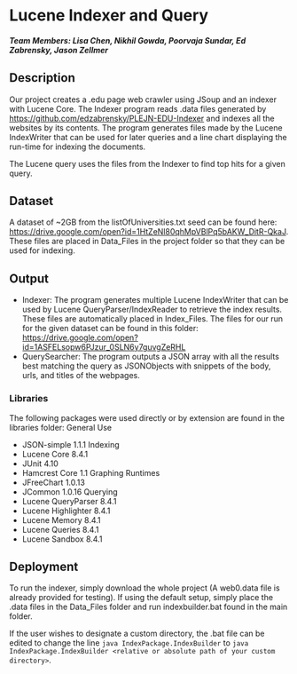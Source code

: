 # Lucene Indexer and Query
##### Team Members: Lisa Chen, Nikhil Gowda, Poorvaja Sundar, Ed Zabrensky, Jason Zellmer

## Description

Our project creates a .edu page web crawler using JSoup and an indexer with Lucene Core. The Indexer program reads .data files generated by https://github.com/edzabrensky/PLEJN-EDU-Indexer and indexes all the websites by its contents. The program generates files made by the Lucene IndexWriter that can be used for later queries and a line chart displaying the run-time for indexing the documents.

The Lucene query uses the files from the Indexer to find top hits for a given query. 

## Dataset
A dataset of ~2GB from the listOfUniversities.txt seed can be found here: https://drive.google.com/open?id=1HtZeNl80qhMpVBlPq5bAKW_DitR-QkaJ. These files are placed in Data_Files in the project folder so that they can be used for indexing.

## Output
- Indexer: The program generates multiple Lucene IndexWriter that can be used by Lucene QueryParser/IndexReader to retrieve the index results. These files are automatically placed in Index_Files. The files for our run for the given dataset can be found in this folder: https://drive.google.com/open?id=1ASFELsopw6PJzur_0SLN6y7guvgZeRHL
- QuerySearcher: The program outputs a JSON array with all the results best matching the query as JSONObjects with snippets of the body, urls, and titles of the webpages. 

### Libraries
The following packages were used directly or by extension are found in the libraries folder:
General Use
- JSON-simple 1.1.1
Indexing
- Lucene Core 8.4.1
- JUnit 4.10
- Hamcrest Core 1.1
Graphing Runtimes
- JFreeChart 1.0.13
- JCommon 1.0.16
Querying
- Lucene QueryParser 8.4.1
- Lucene Highlighter 8.4.1
- Lucene Memory 8.4.1
- Lucene Queries 8.4.1
- Lucene Sandbox 8.4.1

## Deployment

To run the indexer, simply download the whole project (A web0.data file is already provided for testing). If using the default setup, simply place the .data files in the Data_Files folder and run indexbuilder.bat found in the main folder. 

If the user wishes to designate a custom directory, the .bat file can be edited to change the line 
`java IndexPackage.IndexBuilder` to `java IndexPackage.IndexBuilder <relative or absolute path of your custom directory>`.


